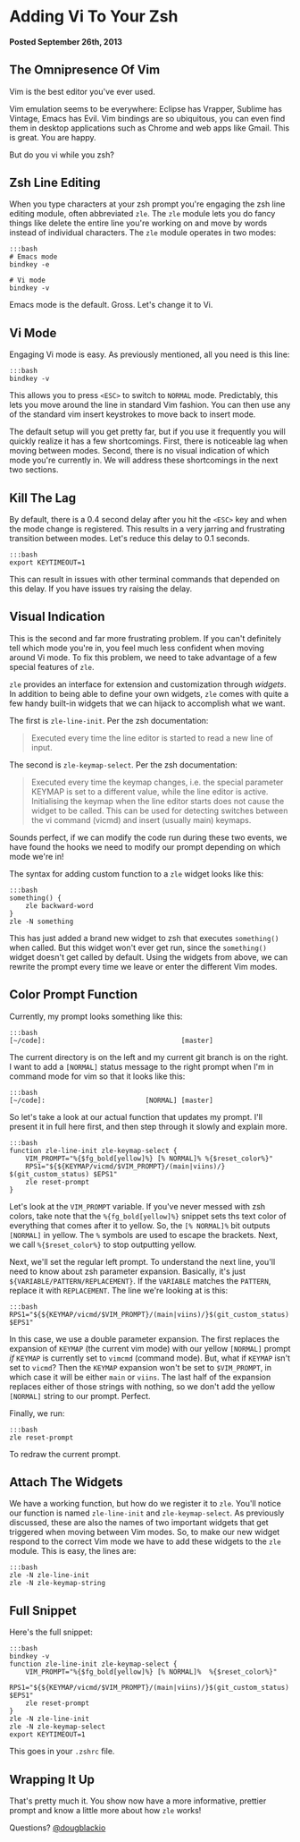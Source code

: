 # Adding Vi To Your Zsh
#### Posted September 26th, 2013

## The Omnipresence Of Vim

Vim is the best editor you've ever used.

Vim emulation seems to be everywhere: Eclipse has Vrapper, Sublime
has Vintage, Emacs has Evil. Vim bindings are so ubiquitous, you can
even find them in desktop applications such as Chrome and web apps
like Gmail. This is great. You are happy.

But do you vi while you zsh?

## Zsh Line Editing

When you type characters at your zsh prompt you're engaging the zsh
line editing module, often abbreviated `zle`. The `zle` module lets you
do fancy things like delete the entire line you're working on and
move by words instead of individual characters. The `zle` module operates
in two modes:

    :::bash
    # Emacs mode
    bindkey -e

    # Vi mode
    bindkey -v

Emacs mode is the default. Gross. Let's change it to Vi.

## Vi Mode

Engaging Vi mode is easy. As previously mentioned, all you need is
this line:

    :::bash
    bindkey -v

This allows you to press `<ESC>` to switch to `NORMAL` mode.
Predictably, this lets you move around the line in standard Vim fashion.
You can then use any of the standard vim insert keystrokes to move back
to insert mode.

The default setup will you get pretty far, but if you use it frequently
you will quickly realize it has a few shortcomings. First, there is
noticeable lag when moving between modes. Second, there is no visual
indication of which mode you're currently in. We will address these
shortcomings in the next two sections.

## Kill The Lag

By default, there is a 0.4 second delay after you hit the
`<ESC>` key and when the mode change is registered. This results
in a very jarring and frustrating transition between modes. Let's
reduce this delay to 0.1 seconds.

    :::bash
    export KEYTIMEOUT=1

This can result in issues with other terminal commands that depended
on this delay. If you have issues try raising the delay.

## Visual Indication

This is the second and far more frustrating problem. If you can't definitely
tell which mode you're in, you feel much less confident when moving around
Vi mode. To fix this problem, we need to take advantage of a few special features
of `zle`.

`zle` provides an interface for extension and customization through *widgets*. In
addition to being able to define your own widgets, `zle` comes with quite a few
handy built-in widgets that we can hijack to accomplish what we want.

The first is `zle-line-init`. Per the zsh documentation:

> Executed every time the line editor is started to read a new line of input.

The second is `zle-keymap-select`. Per the zsh documentation:

> Executed every time the keymap changes, i.e. the special parameter KEYMAP is set to a different value, while the line editor is active. Initialising the keymap when the line editor starts does not cause the widget to be called. This can be used for detecting switches between the vi command (vicmd) and insert (usually main) keymaps.

Sounds perfect, if we can modify the code run during these two events, we have
found the hooks we need to modify our prompt depending on which mode we're in!

The syntax for adding custom function to a `zle` widget looks like this:

    :::bash
    something() {
        zle backward-word
    }
    zle -N something

This has just added a brand new widget to zsh that executes `something()` when called.
But this widget won't ever get run, since the `something()` widget doesn't get called
by default. Using the widgets from above, we can rewrite the prompt every time we
leave or enter the different Vim modes.

## Color Prompt Function

Currently, my prompt looks something like this:

    :::bash
    [~/code]:                                  [master]

The current directory is on the left and my current git branch is on the right.
I want to add a `[NORMAL]` status message to the right prompt when I'm in command
mode for vim so that it looks like this:

    :::bash
    [~/code]:                         [NORMAL] [master]

So let's take a look at our actual function that updates my prompt. I'll present
it in full here first, and then step through it slowly and explain more.

    :::bash
    function zle-line-init zle-keymap-select {
        VIM_PROMPT="%{$fg_bold[yellow]%} [% NORMAL]% %{$reset_color%}"
        RPS1="${${KEYMAP/vicmd/$VIM_PROMPT}/(main|viins)/} $(git_custom_status) $EPS1"
        zle reset-prompt
    }

Let's look at the `VIM_PROMPT` variable. If you've never messed with zsh colors, take
note that the `%{fg_bold[yellow]%}` snippet sets ths text color of everything that
comes after it to yellow. So, the `[% NORMAL]%` bit outputs `[NORMAL]` in yellow. The
`%` symbols are used to escape the brackets. Next, we call `%{$reset_color%}` to stop
outputting yellow.

Next, we'll set the regular left prompt. To understand the next line, you'll need
to know about zsh parameter expansion. Basically, it's just `${VARIABLE/PATTERN/REPLACEMENT}`.
If the `VARIABLE` matches the `PATTERN`, replace it with `REPLACEMENT`. The line we're
looking at is this:

    :::bash
    RPS1="${${KEYMAP/vicmd/$VIM_PROMPT}/(main|viins)/}$(git_custom_status) $EPS1"

In this case, we use a double parameter expansion. The first replaces the expansion
of `KEYMAP` (the current vim mode) with our yellow `[NORMAL]` prompt *if* `KEYMAP` is
currently set to `vimcmd` (command mode). But, what if `KEYMAP` isn't set to `vicmd`?
Then the `KEYMAP` expansion won't be set to `$VIM_PROMPT`, in which case it will be
either `main` or `viins`. The last half of the expansion replaces either of those
strings with nothing, so we don't add the yellow `[NORMAL]` string to our prompt.
Perfect.

Finally, we run:

    :::bash
    zle reset-prompt

To redraw the current prompt.

## Attach The Widgets

We have a working function, but how do we register it to `zle`. You'll notice our
function is named `zle-line-init` and `zle-keymap-select`. As previously discussed, these
are also the names of two important widgets that get triggered when moving between Vim modes.
So, to make our new widget respond to the correct Vim mode we have to add these widgets to
the `zle` module. This is easy, the lines are:

    :::bash
    zle -N zle-line-init
    zle -N zle-keymap-string

## Full Snippet

Here's the full snippet:

    :::bash
    bindkey -v
    function zle-line-init zle-keymap-select {
        VIM_PROMPT="%{$fg_bold[yellow]%} [% NORMAL]%  %{$reset_color%}"
        RPS1="${${KEYMAP/vicmd/$VIM_PROMPT}/(main|viins)/}$(git_custom_status) $EPS1"
        zle reset-prompt
    }
    zle -N zle-line-init
    zle -N zle-keymap-select
    export KEYTIMEOUT=1

This goes in your `.zshrc` file.

## Wrapping It Up

That's pretty much it. You show now have a more informative, prettier prompt and know
a little more about how `zle` works!

Questions? [@dougblackio](https://twitter.com/dougblackio)
